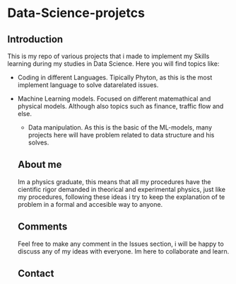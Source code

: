 # Data-Science-projetcs
## Introduction

 This is my repo of various projects that i made to implement my Skills learning during my studies in Data Science. Here you will find topics like:
 * Coding in different Languages.
   Tipically Phyton, as this is the most implement language to solve datarelated issues.
* Machine Learning models.
  Focused on different matemathical and physical models. Although also topics such as finance, traffic flow and else.
  * Data manipulation.
    As this is the basic of the ML-models, many projects here will have problem related to data structure and his solves.

  ## About me
  Im a physics graduate, this means that all my procedures have the cientific rigor demanded in theorical and experimental physics, just like my procedures, following these ideas i try to keep the explanation of te problem in a formal and accesible way to anyone.

  ## Comments

  Feel free to make any comment in the Issues section, i will be happy to discuss any of my ideas with everyone. Im here to collaborate and learn.

  ## Contact

  
